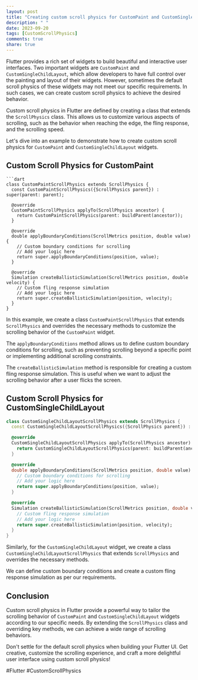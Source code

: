 ```yaml
---
layout: post
title: "Creating custom scroll physics for CustomPaint and CustomSingleChildLayout in Flutter"
description: " "
date: 2023-09-20
tags: [CustomScrollPhysics]
comments: true
share: true
---
```


Flutter provides a rich set of widgets to build beautiful and interactive user interfaces. Two important widgets are `CustomPaint` and `CustomSingleChildLayout`, which allow developers to have full control over the painting and layout of their widgets. However, sometimes the default scroll physics of these widgets may not meet our specific requirements. In such cases, we can create custom scroll physics to achieve the desired behavior.

Custom scroll physics in Flutter are defined by creating a class that extends the `ScrollPhysics` class. This allows us to customize various aspects of scrolling, such as the behavior when reaching the edge, the fling response, and the scrolling speed.

Let's dive into an example to demonstrate how to create custom scroll physics for `CustomPaint` and `CustomSingleChildLayout` widgets.

## Custom Scroll Physics for CustomPaint

```
```dart
class CustomPaintScrollPhysics extends ScrollPhysics {
  const CustomPaintScrollPhysics({ScrollPhysics parent}) : super(parent: parent);

  @override
  CustomPaintScrollPhysics applyTo(ScrollPhysics ancestor) {
    return CustomPaintScrollPhysics(parent: buildParent(ancestor));
  }

  @override
  double applyBoundaryConditions(ScrollMetrics position, double value) {
    // Custom boundary conditions for scrolling
    // Add your logic here
    return super.applyBoundaryConditions(position, value);
  }

  @override
  Simulation createBallisticSimulation(ScrollMetrics position, double velocity) {
    // Custom fling response simulation
    // Add your logic here
    return super.createBallisticSimulation(position, velocity);
  }
}
```

In this example, we create a class `CustomPaintScrollPhysics` that extends `ScrollPhysics` and overrides the necessary methods to customize the scrolling behavior of the `CustomPaint` widget.

The `applyBoundaryConditions` method allows us to define custom boundary conditions for scrolling, such as preventing scrolling beyond a specific point or implementing additional scrolling constraints.

The `createBallisticSimulation` method is responsible for creating a custom fling response simulation. This is useful when we want to adjust the scrolling behavior after a user flicks the screen.

## Custom Scroll Physics for CustomSingleChildLayout

```dart
class CustomSingleChildLayoutScrollPhysics extends ScrollPhysics {
  const CustomSingleChildLayoutScrollPhysics({ScrollPhysics parent}) : super(parent: parent);

  @override
  CustomSingleChildLayoutScrollPhysics applyTo(ScrollPhysics ancestor) {
    return CustomSingleChildLayoutScrollPhysics(parent: buildParent(ancestor));
  }

  @override
  double applyBoundaryConditions(ScrollMetrics position, double value) {
    // Custom boundary conditions for scrolling
    // Add your logic here
    return super.applyBoundaryConditions(position, value);
  }

  @override
  Simulation createBallisticSimulation(ScrollMetrics position, double velocity) {
    // Custom fling response simulation
    // Add your logic here
    return super.createBallisticSimulation(position, velocity);
  }
}
```

Similarly, for the `CustomSingleChildLayout` widget, we create a class `CustomSingleChildLayoutScrollPhysics` that extends `ScrollPhysics` and overrides the necessary methods.

We can define custom boundary conditions and create a custom fling response simulation as per our requirements.

## Conclusion

Custom scroll physics in Flutter provide a powerful way to tailor the scrolling behavior of `CustomPaint` and `CustomSingleChildLayout` widgets according to our specific needs. By extending the `ScrollPhysics` class and overriding key methods, we can achieve a wide range of scrolling behaviors.

Don't settle for the default scroll physics when building your Flutter UI. Get creative, customize the scrolling experience, and craft a more delightful user interface using custom scroll physics!

#Flutter #CustomScrollPhysics